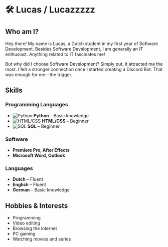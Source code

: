 # 🛠️ Lucas / Lucazzzzz

## Who am I?
Hey there! My name is Lucas, a Dutch student in my first year of Software Development. Besides Software Development, I am generally an IT enthusiast. Anything related to IT fascinates me!

But why did I choose Software Development? Simply put, it attracted me the most. I felt a stronger connection once I started creating a Discord Bot. That was enough for me—the trigger.

## Skills
### Programming Languages
- ![Python](https://www.python.org/static/community_logos/python-logo.png) **Python** – Basic knowledge  
- ![HTML/CSS](https://upload.wikimedia.org/wikipedia/commons/thumb/6/61/HTML5_logo_and_wordmark.svg/120px-HTML5_logo_and_wordmark.svg.png) **HTML/CSS** – Beginner  
- ![SQL](https://upload.wikimedia.org/wikipedia/commons/thumb/2/29/Postgresql_elephant.svg/120px-Postgresql_elephant.svg.png) **SQL** – Beginner  

### Software
- **Premiere Pro, After Effects**  
- **Microsoft Word, Outlook**  

### Languages
- **Dutch** – Fluent  
- **English** – Fluent  
- **German** – Basic knowledge  

## Hobbies & Interests
- Programming  
- Video editing  
- Browsing the internet  
- PC gaming  
- Watching movies and series  
